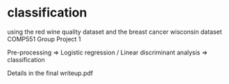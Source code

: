 # classification
using the red wine quality dataset and the breast cancer wisconsin dataset
COMP551 Group Project 1


Pre-processing => Logistic regression / Linear discriminant analysis => classification

Details in the final writeup.pdf
